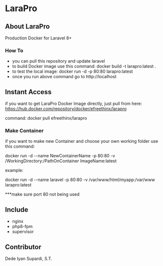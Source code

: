 # LaraPro


## About LaraPro

Production Docker for Laravel 8+


### How To
- you can pull this repository and update laravel
- to build Docker image use this command: docker build -t larapro:latest .
- to test the local image: docker run -d -p 80:80 larapro:latest
- once you run above command go to http://localhost


## Instant Access

if you want to get LaraPro Docker Image directly, just pull from here:
https://hub.docker.com/repository/docker/efreethinx/larapro

command: docker pull efreethinx/larapro

### Make Container

if you want to make new Container and choose your own working folder use this command:

docker run -d --name NewContainerName -p 80:80 -v /WorkingDirectory:/PathOnContainer ImageName:latest

example:

docker run -d --name laravel -p 80:80 -v /var/www/html/myapp:/var/www larapro:latest

***make sure port 80 not being used

## Include
- nginx
- php8-fpm
- supervisor

## Contributor

Dede Iyan Supardi, S.T.
